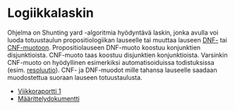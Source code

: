 # Logiikkalaskin

Ohjelma on Shunting yard -algoritmia hyödyntävä laskin, jonka avulla voi luoda totuustaulun propositiologiikan lauseelle tai muuttaa lauseen [DNF-](https://en.wikipedia.org/wiki/Disjunctive_normal_form) tai [CNF-muotoon](https://en.wikipedia.org/wiki/Conjunctive_normal_form). Propositiolauseen DNF-muoto koostuu konjunktien disjunktioista. CNF-muoto taas koostuu disjunktien konjunktioista. Varsinkin CNF-muoto on hyödyllinen esimerkiksi automatisoiduissa todistuksissa (esim. [resoluutio](https://en.wikipedia.org/wiki/Resolution_(logic))). CNF- ja DNF-muodot mille tahansa lauseelle saadaan muodostettua suoraan lauseen totuustaulusta.

- [Viikkoraportti 1](Dokumentaatio/Viikkoraportit/Viikkoraportti1.md) <br>
- [Määrittelydokumentti](Dokumentaatio/Maarittelydokumentti.md)
